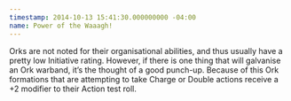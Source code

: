 ```yaml
---
timestamp: 2014-10-13 15:41:30.000000000 -04:00
name: Power of the Waaagh!
---
```

Orks are not noted for their organisational abilities, and thus usually have a pretty low Initiative rating. However, if there is one thing that will galvanise an Ork warband, it&rsquo;s the thought of a good punch-up. Because of this Ork formations that are attempting to take Charge or Double actions receive a +2 modifier to their Action test roll.